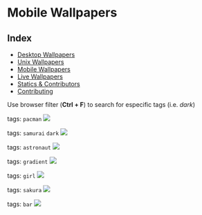# Mobile Wallpapers

## Index

- [Desktop Wallpapers](https://github.com/D3Ext/aesthetic-wallpapers/blob/main/pages/Desktop.md#desktop-wallpapers)
- [Unix Wallpapers](https://github.com/D3Ext/aesthetic-wallpapers/blob/main/pages/Unix.md)
- [Mobile Wallpapers](https://github.com/D3Ext/aesthetic-wallpapers/blob/main/pages/Mobile.md#mobile-wallpapers)
- [Live Wallpapers](https://github.com/D3Ext/aesthetic-wallpapers/blob/main/pages/Live.md#live-wallpapers)
- [Statics & Contributors](https://github.com/D3Ext/aesthetic-wallpapers#statistics--contributors)
- [Contributing](https://github.com/D3Ext/aesthetic-wallpapers#contributing)

Use browser filter (**Ctrl + F**) to search for especific tags (i.e. *dark*)

tags: `pacman`
<img src="https://raw.githubusercontent.com/D3Ext/aesthetic-wallpapers/main/images/mobile-pacman.jpg">

tags: `samurai` `dark`
<img src="https://raw.githubusercontent.com/D3Ext/aesthetic-wallpapers/main/images/dark_samurai_mobile.jpg">

tags: `astronaut`
<img src="https://raw.githubusercontent.com/D3Ext/aesthetic-wallpapers/main/images/astronaut-mobile.png">

tags: `gradient`
<img src="https://raw.githubusercontent.com/D3Ext/aesthetic-wallpapers/main/images/images/mobile-gradient.png">

tags: `girl`
<img src="https://raw.githubusercontent.com/D3Ext/aesthetic-wallpapers/main/images/mobile-girl.jpg">

tags: `sakura`
<img src="https://raw.githubusercontent.com/D3Ext/aesthetic-wallpapers/main/images/android-sakura.jpg">

tags: `bar`
<img src="https://raw.githubusercontent.com/D3Ext/aesthetic-wallpapers/main/assets/bar.png">


